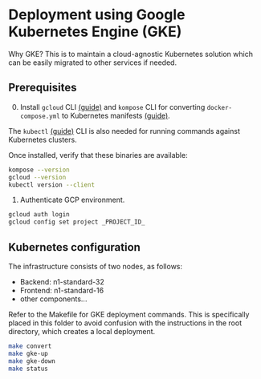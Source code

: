 # Deployment using Google Kubernetes Engine (GKE)

Why GKE? This is to maintain a cloud-agnostic Kubernetes solution 
which can be easily migrated to other services if needed.

## Prerequisites

0. Install `gcloud` CLI [(guide)](https://cloud.google.com/sdk/docs/install) and
`kompose` CLI for converting `docker-compose.yml` to Kubernetes manifests
[(guide)](https://kompose.io/installation/).

The `kubectl` [(guide)](https://kubernetes.io/docs/tasks/tools/install-kubectl-linux/) 
CLI is also needed for running commands against Kubernetes clusters.

Once installed, verify that these binaries are available:

```bash
kompose --version
gcloud --version
kubectl version --client
```

1. Authenticate GCP environment.

```bash
gcloud auth login
gcloud config set project _PROJECT_ID_
```

## Kubernetes configuration

The infrastructure consists of two nodes, as follows:
- Backend: n1-standard-32
- Frontend: n1-standard-16
- other components...

Refer to the Makefile for GKE deployment commands. This is specifically placed
in this folder to avoid confusion with the instructions in the root directory,
which creates a local deployment.

```bash
make convert
make gke-up
make gke-down
make status
```
